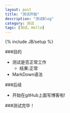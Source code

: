```yaml
---
layout: post
title: "测试开始"
description: "测试Blog"
category: 测试 
tags: [测试，Hello]
---
```

{% include JB/setup %}



###目的
* 测试是否正常工作
  * 结果:正常
* MarkDown语法

###后续
* 开始在gitHub上面写博客啦!


###测试完毕！
